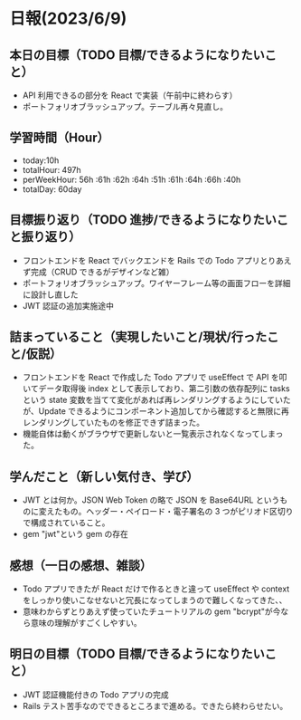 # 日報(2023/6/9)

## 本日の目標（TODO 目標/できるようになりたいこと）

- API 利用できるの部分を React で実装（午前中に終わらす）
- ポートフォリオブラッシュアップ。テーブル再々見直し。

## 学習時間（Hour）

- today:10h
- totalHour: 497h
- perWeekHour: 56h :61h :62h :64h :51h :61h :64h :66h :40h
- totalDay: 60day

## 目標振り返り（TODO 進捗/できるようになりたいこと振り返り）

- フロントエンドを React でバックエンドを Rails での Todo アプリとりあえず完成（CRUD できるがデザインなど雑）
- ポートフォリオブラッシュアップ。ワイヤーフレーム等の画面フローを詳細に設計し直した
- JWT 認証の追加実施途中

## 詰まっていること（実現したいこと/現状/行ったこと/仮説）

- フロントエンドを React で作成した Todo アプリで useEffect で API を叩いてデータ取得後 index として表示しており、第二引数の依存配列に tasks という state 変数を当てて変化があれば再レンダリングするようにしていたが、Update できるようにコンポーネント追加してから確認すると無限に再レンダリングしていたものを修正できず詰まった。
- 機能自体は動くがブラウザで更新しないと一覧表示されなくなってしまった。

## 学んだこと（新しい気付き、学び）

- JWT とは何か。JSON Web Token の略で JSON を Base64URL というものに変えたもの。ヘッダー・ペイロード・電子署名の 3 つがピリオド区切りで構成されていること。
- gem "jwt"という gem の存在

## 感想（一日の感想、雑談）

- Todo アプリできたが React だけで作るときと違って useEffect や context をしっかり使いこなせないと冗長になってしまうので難しくなってきた、、
- 意味わからずとりあえず使っていたチュートリアルの gem "bcrypt"が今なら意味の理解がすごくしやすい。

## 明日の目標（TODO 目標/できるようになりたいこと）

- JWT 認証機能付きの Todo アプリの完成
- Rails テスト苦手なのでできるところまで進める。できたら終わらせたい。
